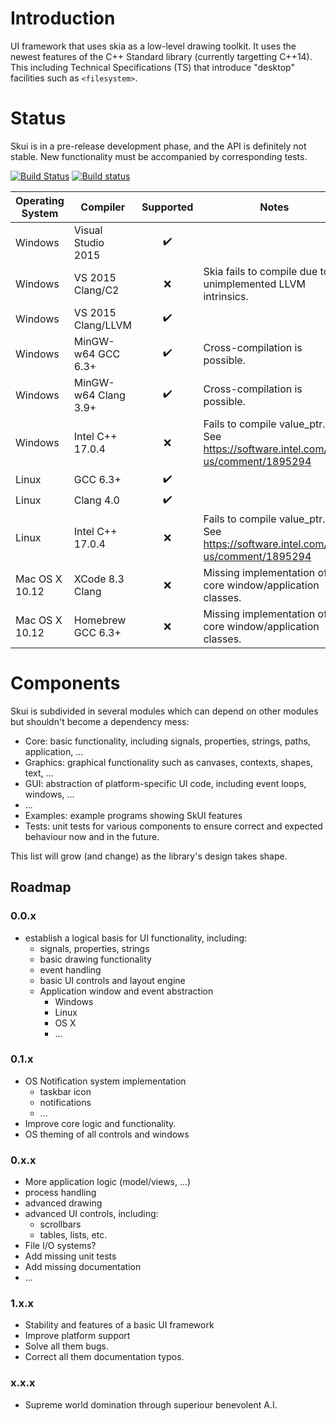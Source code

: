 # Introduction

UI framework that uses skia as a low-level drawing toolkit.
It uses the newest features of the C++ Standard library (currently targetting C++14).
This including Technical Specifications (TS) that introduce "desktop" facilities such as `<filesystem>`.

# Status

Skui is in a pre-release development phase, and the API is definitely not stable.
New functionality must be accompanied by corresponding tests.

[![Build Status](https://travis-ci.org/skui-org/skui.svg?branch=master)](https://travis-ci.org/skui-org/skui)
[![Build status](https://ci.appveyor.com/api/projects/status/s9t7o9k8u0p15e0x?svg=true)](https://ci.appveyor.com/project/RubenVanBoxem/skui)

| Operating System | Compiler             |     Supported      | Notes |
| -----------------| -------------------- |:------------------:| ----- |
| Windows          | Visual Studio 2015   | :heavy_check_mark: |       |
| Windows          | VS 2015 Clang/C2     |        :x:         | Skia fails to compile due to unimplemented LLVM intrinsics. |
| Windows          | VS 2015 Clang/LLVM   | :heavy_check_mark: |       |
| Windows          | MinGW-w64 GCC 6.3+   | :heavy_check_mark: | Cross-compilation is possible. |
| Windows          | MinGW-w64 Clang 3.9+ | :heavy_check_mark: | Cross-compilation is possible. |
| Windows          | Intel C++ 17.0.4     |        :x:         | Fails to compile value_ptr. See https://software.intel.com/en-us/comment/1895294 |
| Linux            | GCC 6.3+             | :heavy_check_mark: |       |
| Linux            | Clang 4.0            | :heavy_check_mark: |       |
| Linux            | Intel C++ 17.0.4     |        :x:         | Fails to compile value_ptr. See https://software.intel.com/en-us/comment/1895294 |
| Mac OS X 10.12   | XCode 8.3 Clang      |        :x:         | Missing implementation of core window/application classes. |
| Mac OS X 10.12   | Homebrew GCC 6.3+    |        :x:         | Missing implementation of core window/application classes. |

# Components

Skui is subdivided in several modules which can depend on other modules but shouldn't become a dependency mess:

 * Core: basic functionality, including signals, properties, strings, paths, application, ...
 * Graphics: graphical functionality such as canvases, contexts, shapes, text, ...
 * GUI: abstraction of platform-specific UI code, including event loops, windows, ...
 * ...
 * Examples: example programs showing SkUI features
 * Tests: unit tests for various components to ensure correct and expected behaviour now and in the future.

This list will grow (and change) as the library's design takes shape.

## Roadmap

### 0.0.x

 * establish a logical basis for UI functionality, including:
   * signals, properties, strings
   * basic drawing functionality
   * event handling
   * basic UI controls and layout engine
   * Application window and event abstraction
     * Windows
     * Linux
     * OS X
     * ...

### 0.1.x

 * OS Notification system implementation
   * taskbar icon
   * notifications
   * ...
 * Improve core logic and functionality.
 * OS theming of all controls and windows

### 0.x.x

 * More application logic (model/views, ...)
 * process handling
 * advanced drawing
 * advanced UI controls, including:
   * scrollbars
   * tables, lists, etc.
 * File I/O systems?
 * Add missing unit tests
 * Add missing documentation
 * ...

### 1.x.x

 * Stability and features of a basic UI framework
 * Improve platform support
 * Solve all them bugs.
 * Correct all them documentation typos.

### x.x.x

 * Supreme world domination through superiour benevolent A.I.
